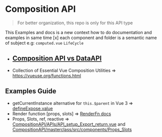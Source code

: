 # Composition API

> For better organization, this repo is only for this API type

This Examples and docs is a new context how to do documentation and examples in same time
[x] each component and folder is a semantic name of subject e.g: `computed.vue` `LifeCycle`

- ## [Composition API vs DataAPI](./API.md)
- Collection of Essential Vue Composition Utilities => https://vueuse.org/functions.html

## Examples Guide

- getCurrentInstance alternative for `this.$parent` in Vue 3 => [defineExpose.value](./masterclass/src/components/defineExpose.vue)
- Render function  [props, slots] => [RenderFn docs](./masterclass/src/components/RenderFunction/README.md)
- Props, Slots, ref, reactive  => [CompositionAPI/APIs/API_setup_Export_return.vue](https://github.com/geraldotech/DevMap/blob/main/Vue/VueCLI/CompositionAPI/APIs/API_setup_Export_return.vue) and [CompositionAPI/masterclass/src/components/Props_Slots](https://github.com/geraldotech/DevMap/tree/main/Vue/VueCLI/CompositionAPI/masterclass/src/components/Props_Slots)
